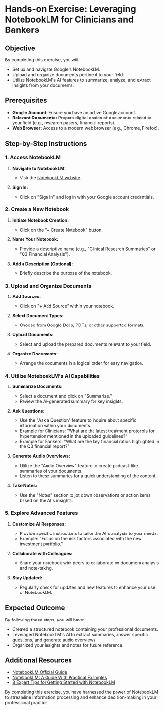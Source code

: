 # Hands-on Exercise: Leveraging NotebookLM for Clinicians and Bankers

## Objective
By completing this exercise, you will:
- Set up and navigate Google's NotebookLM.
- Upload and organize documents pertinent to your field.
- Utilize NotebookLM's AI features to summarize, analyze, and extract insights from your documents.

## Prerequisites
- **Google Account:** Ensure you have an active Google account.
- **Relevant Documents:** Prepare digital copies of documents related to your field (e.g., research papers, financial reports).
- **Web Browser:** Access to a modern web browser (e.g., Chrome, Firefox).

## Step-by-Step Instructions

### 1. Access NotebookLM

1. **Navigate to NotebookLM:**
   - Visit the [NotebookLM website](https://notebooklm.google/).

2. **Sign In:**
   - Click on "Sign In" and log in with your Google account credentials.

### 2. Create a New Notebook

1. **Initiate Notebook Creation:**
   - Click on the "+ Create Notebook" button.

2. **Name Your Notebook:**
   - Provide a descriptive name (e.g., "Clinical Research Summaries" or "Q3 Financial Analysis").

3. **Add a Description (Optional):**
   - Briefly describe the purpose of the notebook.

### 3. Upload and Organize Documents

1. **Add Sources:**
   - Click on "+ Add Source" within your notebook.

2. **Select Document Types:**
   - Choose from Google Docs, PDFs, or other supported formats.

3. **Upload Documents:**
   - Select and upload the prepared documents relevant to your field.

4. **Organize Documents:**
   - Arrange the documents in a logical order for easy navigation.

### 4. Utilize NotebookLM's AI Capabilities

1. **Summarize Documents:**
   - Select a document and click on "Summarize."
   - Review the AI-generated summary for key insights.

2. **Ask Questions:**
   - Use the "Ask a Question" feature to inquire about specific information within your documents.
   - Example for Clinicians: "What are the latest treatment protocols for hypertension mentioned in the uploaded guidelines?"
   - Example for Bankers: "What are the key financial ratios highlighted in the Q3 financial report?"

3. **Generate Audio Overviews:**
   - Utilize the "Audio Overview" feature to create podcast-like summaries of your documents.
   - Listen to these summaries for a quick understanding of the content.

4. **Take Notes:**
   - Use the "Notes" section to jot down observations or action items based on the AI's insights.

### 5. Explore Advanced Features

1. **Customize AI Responses:**
   - Provide specific instructions to tailor the AI's analysis to your needs.
   - Example: "Focus on the risk factors associated with the new investment portfolio."

2. **Collaborate with Colleagues:**
   - Share your notebook with peers to collaborate on document analysis and note-taking.

3. **Stay Updated:**
   - Regularly check for updates and new features to enhance your use of NotebookLM.

## Expected Outcome
By following these steps, you will have:
- Created a structured notebook containing your professional documents.
- Leveraged NotebookLM's AI to extract summaries, answer specific questions, and generate audio overviews.
- Organized your insights and notes for future reference.

## Additional Resources
- [NotebookLM Official Guide](https://support.google.com/notebooklm/answer/15724458?hl=en)
- [NotebookLM: A Guide With Practical Examples](https://www.datacamp.com/tutorial/notebooklm)
- [8 Expert Tips for Getting Started with NotebookLM](https://blog.google/technology/ai/notebooklm-beginner-tips/)

By completing this exercise, you have harnessed the power of NotebookLM to streamline information processing and enhance decision-making in your professional practice.
